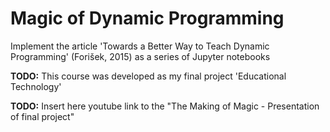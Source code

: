 # Magic of Dynamic Programming
Implement the article 'Towards a Better Way to Teach Dynamic Programming' (Forišek, 2015) as a series of Jupyter notebooks

**TODO:** This course was developed as my final project 'Educational Technology'

**TODO:** Insert here youtube link to the "The Making of Magic - Presentation of final project"
